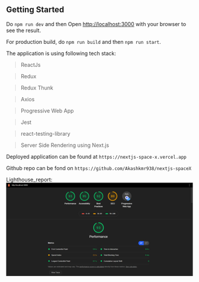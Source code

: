 ## Getting Started

Do `npm run dev` and then Open [http://localhost:3000](http://localhost:3000) with your browser to see the result.

For production build, do `npm run build` and then `npm run start`.

The application is using following tech stack:

> ReactJs

> Redux

> Redux Thunk

> Axios

> Progressive Web App

> Jest

> react-testing-library

> Server Side Rendering using Next.js

Deployed application can be found at `https://nextjs-space-x.vercel.app`

Github repo can be fond on `https://github.com/Akashkmr938/nextjs-spaceX`

Lighthouse_report: ![lighthouse](/lighthouse_report.PNG)
